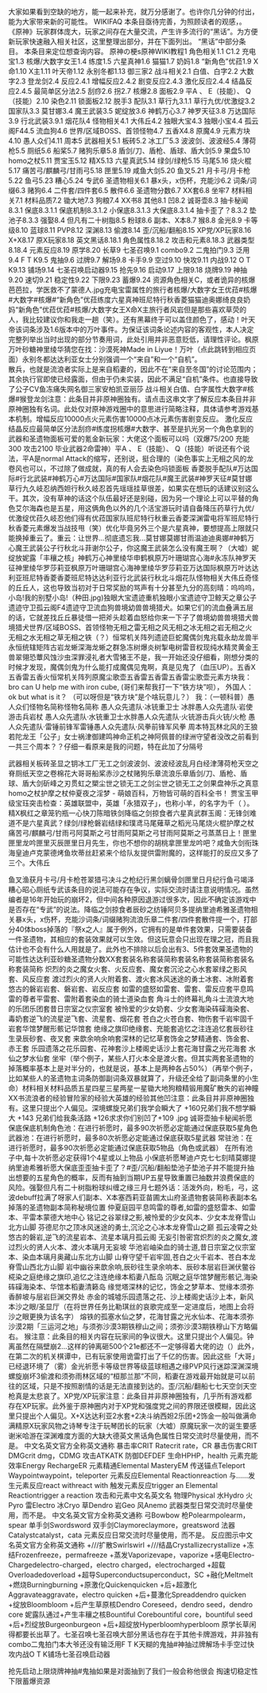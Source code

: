 
大家如果看到空缺的地方，能一起来补充，就万分感谢了。也许你几分钟的付出，能为大家带来新的可能性。
WIKIFAQ
本条目亟待完善，为照顾读者的观感，。
《原神》玩家群体庞大，玩家之间存在大量交流，产生许多流行的“黑话”。为方便新玩家快速融入相关社区，这里整理出部分，并在下面列出。
“黑话”中部分条目。
本条目来定位想查询内容。
原神の梗s原神WIKI教程1 角色相关1.1 C1.2 充电宝1.3 核爆/大数字女王1.4 练度1.5 六星真神1.6 猫猫1.7 奶妈1.8 “新角色”优菈1.9 X命1.10 X主1.11 叶天帝1.12 永别冬都1.13 御三家2 战斗相关2.1 白值、白字2.2 大数字2.3 登龙剑2.4 反应2.4.1 增幅反应2.4.2 剧变反应2.4.3 激化反应2.4.4 结晶反应2.4.5 最简单区分法2.5 刮痧2.6 拐2.7 核爆2.8 面板2.9 平A 、 E（技能）、 Q（技能）2.10 染色2.11 锁面板2.12 脱手3 配队3.1 草行九3.1.1 草行九优/优激绽3.2 国家队3.3 莫甘娜3.4 魔王武装3.5 妮绽放3.6 神鹤万心3.7 神罗天征3.8 万达国际3.9 行北武装3.9.1 烟花队4 怪物相关4.1 大伟丘4.2 独眼大宝4.3 独眼小宝4.4 孤云阁F44.5 流血狗4.6 世界/区域BOSS、首领怪物4.7 五香X4.8 原魔4.9 元素方块4.10 愚人众们4.11 周本5 武器相关5.1 板砖5.2 冰工厂5.3 波波剑、波波经5.4 薄荷枪5.5 厕纸5.6 船桨5.7 赌狗乐章5.8 盾剑/刀、盾枪、盾球、盾大剑5.9 果盘5.10 homo之杖5.11 贾宝玉5.12 精X5.13 六星真武5.14 绿剑/绿枪5.15 马尾5.16 烧火棍5.17 痛苦弓/麒麟弓/甘雨弓5.18 匣里5.19 咸鱼大剑5.20 鱼叉5.21 月卡弓/月卡枪5.22 鱼弓5.23 糟心5.24 专武6 圣遗物相关6.1 暴x头，x伤杯，充能沙6.2 词条/词缀6.3 赌狗6.4 二件套/四件套6.5 散件6.6 圣遗物分数6.7 XX套6.8 坐牢7 材料相关7.1 材料品质7.2 锄大地7.3 狗粮7.4 XX书8 其他8.1 凹8.2 诚哥壶8.3 抽卡秘闻8.3.1 保底8.3.1.1 保底机制8.3.1.2 小保底8.3.1.3 大保底8.3.1.4 抽卡歪了？8.3.2 垫池子8.3.3 强娶8.4 但凡有二十树脂8.5 粉球8.6 副本、X本8.7 猴8.8 金光8.9 卡等级8.10 蓝球8.11 PVP8.12 深渊8.13 偷渡8.14 歪/沉船/翻船8.15 XP党/XP玩家8.16 X+X8.17 原X玩家8.18 英文黑话8.18.1 角色属性8.18.2 攻击和元素8.18.3 武器类型8.18.4 元素反应8.19 原学8.20 长草9 七圣召唤9.1 combo9.2 二鬼拍门9.3 泛用9.4 F T K9.5 鬼抽9.6 过牌9.7 解场9.8 卡手9.9 空过9.10 快攻9.11 内战9.12 O T K9.13 铺场9.14 七圣召唤启动器9.15 抢先9.16 启动9.17 上限9.18 烧牌9.19 神抽9.20 速切9.21 稳定性9.22 下限9.23 蓄爆9.24 资源角色相关C，或者诡异的核爆芭芭拉，学医救不了蒙德人.jpg充电宝雷属性的旅行者核爆/大数字女王优菈#核爆#大数字#核爆#“新角色”优菈练度六星真神班尼特行秋香菱猫猫迪奥娜绮良良奶妈“新角色”优菈优菈#核爆/大数字女王X命X主旅行者风岩但是那些喜欢草荧的人，我比较建议你和我走一趟（笑）。还有黑幕终于可以盖住颜色了，感动！叶天帝该词条涉及1.6版本中的万叶事件。为保证该词条论述内容的客观性，本人决定完整列举出当时出现的部分节奏用词，此处引用并非恶意贬低，请理性评论。枫原万叶砂糖神里绫华猜您在找：沙漠死神Made in Liyue！万叶（点此跳转到相应页面）永别冬都达达利亚女士分别强调一个“来自”和一个“自机”。<br>散兵，也就是流浪者实际上是来自稻妻的，因此不在“来自至冬国”的讨论范围内；<br>其余执行官即使已经露面，但由于仍未实装，因此不满足“自机”条件。也直接导致了公子CV鱼冻痛失网名御三家安柏凯亚丽莎
战斗相关白值、白字属性大数字#核爆#猴登龙剑注意：此条目并非原神圈独有。请点击这串文字了解反应本条目并非原神圈独有名词。此处仅对原神游戏圈中的意思进行简略注释，具体请参考游戏基本机制。增幅反应10000点火元素伤害10000点冰元素伤害剧变反应。
激化反应结晶反应最简单区分法刮痧#练度拐核爆#大数字、甚至是扒光另一个角色拿到的武器和圣遗物面板可爱的氪金新玩家：大佬这个面板可以吗（双爆75/200 充能300 攻击2100 毕业武器2命雷神）平A 、 E（技能）、 Q（技能）听说还有个说法，平A是normal Attack的缩写，还别说，挺合理的（染色事实上无相之风的龙卷风也可以，不过除了做成就，真的有人会去染色吗锁面板
香菱脱手配队#万达国际#行北武装#神鹤万心#万达国际#国家队#烟花队#魔王武装#神罗天征#莫甘娜
草行九久岐忍纳西妲行秋久岐忍首先瑶瑶挂草很差，如果实在想玩的话建议别这么干。其次，没有草神的话这个队伍最好还是别碰，因为另一个理论上可以平替的角色艾尔海森也是五星，用这俩角色以外的几个活宝游玩时请自备降压药草行九优/优激绽优菈久岐忍他们得有优菈国家队班尼特行秋重云香菱深渊雷电将军班尼特行秋香菱元素爆发当战技甩（笑）优化毕竟另外三个是六星真神，要想提高上限就只能换掉重云了。重云：让世界...彻底遗忘我...莫甘娜莫娜甘雨温迪迪奥娜#神鹤万心魔王武装公子行秋北斗菲谢尔公子，你这魔王武装怎么没有魔王啊？（大嘘）妮绽放妮露「丰穰之核」神鹤万心神里绫华申鹤枫原万叶珊瑚宫心海#永冻队神罗天征神里绫华罗莎莉亚枫原万叶珊瑚宫心海神里绫华罗莎莉亚万达国际枫原万叶达达利亚班尼特香菱香菱班尼特达达利亚行北武装行秋北斗烟花队怪物相关大伟丘奇怪的丘丘人，这也导致当初对于日常奖励的骂声有十分甚至九分的高刻晴：呜呜呜，小岛!我的别墅小岛!（种田.jpg)独眼大宝遗迹重机独眼小宝遗迹守卫鲸天之章公子遗迹守卫孤云阁F4遗迹守卫流血狗兽境幼兽兽境猎犬。如果它们的流血叠满五层的话，它就差找丘丘暴徒借一把斧头趁着血怒给你来一下子了兽境幼兽兽境猎犬兽境猎犬世界/区域BOSS、首领怪物无相之雷无相之风无相之冰无相之岩无相之火无相之水无相之草无相之铁（？）恒常机关阵列遗迹巨蛇魔偶剑鬼兆载永劫龙兽半永恒统辖矩阵古岩龙蜥深海龙蜥之群急冻树爆炎树掣电树雷音权现纯水精灵黄金王兽翠翎恐蕈风蚀沙虫深罪浸礼者大雪猪王不是，我一开始还没仔细看，刚想分类的时候才发现，魔偶剑鬼为什么能打成魔偶见鬼啊，真是见鬼了（血压UP）。五香X五香雷五香火恒常机关阵列原魔尘歌壶五香雷五香雷五香雷尘歌壶元素方块我：bro can U help me with iron cube, (哥们来帮我打一下“铁方块”呗）， 外国人：ok but what is it？ （可以呀但是“铁方块”是个啥玩意儿？） 我：（一顿科普）愚人众们怪物名简称怪物名简称
愚人众先遣队·冰铳重卫士 冰胖愚人众先遣队·岩使游击兵岩杖
愚人众先遣队·水铳重卫士水胖愚人众先遣队·火铳游击兵火铳/火枪
愚人众先遣队·雷锤前锋军雷锤愚人众先遣队·风拳前锋军风拳
周本特瓦林北风的王狼若陀龙王「公子」女士祸津御建鸣神命正机之神阿佩普的绿洲守望者没改之前看到一共三个周本？？仔细一看原来是我的问题，特在此加了分隔号

武器相关板砖圣显之钥冰工厂无工之剑波波剑、波波经波乱月白经津薄荷枪天空之脊厕纸天空之卷棉花大哥哥船桨赤沙之杖赌狗乐章流浪乐章盾剑/刀、盾枪、盾球、盾大剑斫峰之刃贯虹之槊尘世之锁无工之剑尘世之锁无工之剑果盘神乐之真意homo之杖护摩之杖仲夏夜之淫梦 - 萌娘百科，万物皆可萌的百科全书！
贾宝玉甲级宝珏突击检查：英雄联盟中，英雄「永猎双子」，也称小羊，的名字为千（ ）。精X枫红之章笼钓瓶一心快刀陈暗铁剑降临之剑掠食者六星真武群玉阁：无锋剑难道不是六星真武？绿剑/绿枪磐岩结绿和璞鸢马尾薙草之稻光马尾烧火棍护摩之杖痛苦弓/麒麟弓/甘雨弓阿莫斯之弓甘雨阿莫斯之弓甘雨阿莫斯之弓蒸蒸日上！匣里匣里龙吟匣里灭辰匣里日月先生，你也不想你的胡桃拿匣里龙吟吧？咸鱼大剑衔珠海皇迪卢克蒙德烤鱼坎蒂丝赶紧来个给队友提供雷附魔的，这样能打的反应又多了三个。大伟丘



鱼叉渔获月卡弓/月卡枪苍翠猎弓决斗之枪纪行黑剑螭骨剑匣里日月纪行鱼弓竭泽糟心昭心厕纸专武该条目的说法可能存在争议，实际交流时请注意说明情况。虽然编者是16年开始玩的崩坏2，但中间各种原因退游过很多次，因此不确定该游戏中是否存在“专武”的说法。降临之剑掠食者辰砂之纺锤阿贝多提纳里迪希雅圣遗物相关暴x头，x伤杯，充能沙词条/词缀赌狗流浪乐章二件套/四件套散件提一个，打部分40体boss掉落的『祭x之人』属于例外，它拥有的是单件套效果，只需要装备一件圣遗物，其相应的套装效果就可以生效。但这玩意会只出现在理之冠，而且我估计也不会有什么人用就是了。此外也不排除以后会出有3、5件套效果圣遗物的可能性达达利亚砂糖圣遗物分数XX套套装名称套装简称套装名称套装简称套装名称套装简称
炽烈的炎之魔女火套、火反应套、魔女套沉沦之心水套翠绿之影风套、风反应套
渡过烈火的贤人火附着套、渡火套冰风迷途的勇士冰套、冰附着套悠古的磐岩岩套、磐岩套、岩反应套
如雷的盛怒如雷套、雷套、雷反应套平息鸣雷的尊者平雷套、雷附着套染血的骑士道染血套
角斗士的终幕礼角斗士流浪大地的乐团乐团套昔日宗室之仪宗室套
被怜爱的少女奶套、少女套海染砗磲海染套、毒奶套逆飞的流星逆飞套、流星套、烟花套
苍白之火苍白套、物伤套千岩牢固千岩套华馆梦醒形骸记华馆套
绝缘之旗印绝缘套、充能套追忆之注连追忆套辰砂往生录辰砂套、夜叉套
来歆余响余响套深林的记忆草套饰金之梦精通套、饰金套、赤王套
乐园遗落之花乐园套、花神套沙上楼阁史话沙上套花海甘露之光花海套
水仙之梦水仙套
坐牢（举个例子，某些人打火本全是渡火套。但其实两套圣遗物的掉落概率基本上是对半分的，也就是说，基本上是两种各占50%）（再举个例子，比如某些人的圣遗物主词条防御副词条双暴就算了，升级还全给了副词条里的小生命）材料相关材料品质五星四星三星两星一星锄大地狗粮精锻用魔矿散失的岩神瞳XX书流浪者的经验冒险家的经验大英雄的经验其他凹注意：此条目并非原神圈独有。这里只提出个人偏见。深境螺旋兄弟们我学会瞬大了 +160兄弟们我不想学瞬大 +143 兄弟们给我条活路       +126求求你们别凹了+109 .jpg
诚哥壶抽卡秘闻祈愿保底保底机制角色池：在进行祈愿时，最多90次祈愿必定能通过保底获取5星角色
武器池：在进行祈愿时，最多80次祈愿必定能通过保底获取5星武器
常驻池：在进行祈愿时，最多90次祈愿必定能通过保底获取5物品（角色或武器）
在所有池子中,每十次祈愿必定获得1个4星或以上物品
小保底祈愿琴迪卢克七七刻晴莫娜提纳里迪希雅祈愿大保底歪歪抽卡歪了？#歪/沉船/翻船垫池子垫池子并不能提升抽出想要的五星角色的概率，反而有抽到当期UP五星导致重置已抽数并浪费保底的风险。强娶但凡有二十树脂粉球纠缠之缘三月七题外话：活泼外向，粉毛，弓，这波debuff拉满了呀家人们副本、X本塞西莉亚苗圃太山府圣遗物套装简称表副本名掉落的圣遗物副本简称秘境位置
仲夏庭园平息鸣雷的尊者,如雷的盛怒雷本、如雷本、平雷本蒙德大地中心
铭记之谷翠绿之影,被怜爱的少女风本、少女本龙脊雪山北方山脚
芬德尼尔之顶冰风迷途的勇士,沉沦之心冰本龙脊雪山之巅
孤云凌霄之处悠古的磐岩,逆飞的流星岩本、流星本璃月孤云阁
无妄引咎密宫炽烈的炎之魔女,渡过烈火的贤人火本、渡火本璃月无妄坡
华池岩岫染血的骑士道,昔日宗室之仪宗室本、染血本璃月奥藏山东北方山脚
山脊守望千岩牢固,苍白之火千岩本、苍白本龙脊雪山西北方山脚
岩中幽谷来歆余响,辰砂往生录余响本、辰砂本层岩巨渊伏鳖谷
椛染之庭绝缘之旗印,追忆之注连绝缘本稻妻八酝岛
沉眠之庭华馆梦醒形骸记,海染砗磲海染本、华馆本稻妻清籁岛
缘觉塔深林的记忆，饰金之梦草本、觉缘本须弥香醉坡与层岩巨渊交界处
赤金的城墟乐园遗落之花、沙上楼阁史话沙上本，新风本沙之眼/圣显厅（在将世界任务比勒琪丝的哀歌完成至一定进度后，地图上会将沙之眼更换为该名字）
熔铁的孤塞水仙之梦，花海甘露之光水仙本、花海本须弥沙漠2期「三运河之地」与须弥沙漠3期铁穆山之间；须弥沙漠3期铁穆山下方略偏右。
猴注意：此条目的相关内容在玩家间的争议很大。这里只提出个人偏见。钟离虽然在隔壁崩2...这样的钟离砸500个21e都还不一定够得着大佬的边（）此外，在第二次的机关棋谭中，已有玩家使用诡雷打出了千亿的伤害。因此这些「大哥」已经退环境了（雾）金光祈愿卡等级世界等级蓝球相遇之缘PVP风行迷踪深渊深境螺旋崩坏3偷渡和须弥雨林区域的“桓那兰那”不同，稻妻在游戏最开始就是可以前往的区域，只是不按照剧情的话是无法直接到达的。歪/沉船/翻船七七天空剑天空枪真是太悲哀了。XP党/XP玩家注意：此条目并非原神圈独有，几乎所有游戏都存在XP玩家。此外鉴于原神圈内对于XP党和强度党之间的界限还很模糊，因此这里只提出个人偏见。X+X达达利亚2水套+2决斗纳西妲2乐团+2饰金一般叫做满命满精原X玩家风物之诗琴专注于玩琴团长的玩家（大嘘）原魔玩家一次的诞生要感谢米哈游在深渊难度方面的大缺大德英文黑话角色属性日常交流时尽量使用，而不是。
中文名英文官方全称英文通称
暴击率CRIT Ratecrit rate，CR
暴击伤害CRIT DMGcrit dmg，CDMG
攻击ATKATK
防御DEFDEF
生命HPHP，health
元素充能效率Energy RechargeER
元素精通Elemental MasteryEM
传送锚点Teleport Waypointwaypoint，teleporter
元素反应Elemental Reactionreaction
与……发生元素反应react withreact with
触发元素反应trigger an Elemental Reactiontrigger a reaction
攻击和元素中文名英文名
物理Physical
水Hydro
火Pyro
雷Electro
冰Cryo
草Dendro
岩Geo
风Anemo
武器类型日常交流时尽量使用，而不是。
中文名英文官方全称英文通称
弓Bowbow
枪Polearmpolearm，spear
单手剑Swordsword
双手剑Claymoreclaymore，greatsword
法器Catalystcatalyst，cata
元素反应日常交流时尽量使用，而不是。
反应图示中文名英文官方全称英文通称
+///扩散Swirlswirl
+///结晶Crystallizecrystallize
+冻结Frozenfreeze，permafreeze
+蒸发Vaporizevape，vaporize
+感电Electro-Chargedelectro-charged，electro charged，electrocharged
+超载Overloadedoverload
+超导Superconductsuperconduct，SC
+融化Meltmelt
+燃烧Burningburning
+原激化Quickenquicken
+后+超激化Aggravateaggravate，electro quicken
+后+蔓激化Spreaddendro quicken
+绽放Bloombloom
+后产生草原核Dendro Coreseed，dendro seed，dendro core
妮露队通过+产生丰穰之核Bountiful Corebountiful core，bountiful seed
+后+烈绽放Burgeonburgeon
+后+超绽放Hyperbloomhyperbloom
原学长草闲得都要长出草了。七圣召唤七圣召唤大部分黑话也存在于其他卡牌游戏，并非独有combo二鬼拍门本大爷还没有输泛用F T K天糊的鬼抽#神抽过牌解场卡手空过快攻内战O T K铺场七圣召唤启动器

抢先启动上限烧牌神抽#鬼抽如果是对面抽到了我们一般会称他很会 掏速切稳定性下限蓄爆资源
